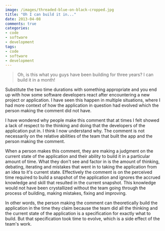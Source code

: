 ```yaml
---
image: /images/threaded-blue-on-black-cropped.jpg
title: "Oh I can build it in..."
date: 2013-04-08
comments: true
categories:
- code
- software
- development
tags:
- code
- software
- development
---
```

> Oh, is this what you guys have been building for three years? I can build it in a month!

Substitute the two time durations with something appropriate and you end up with how some software developers react after encountering a new project or application. I have seen this happen in multiple situations, where I had more context of how the application in question had evolved which the person making the comment did not have.

I have wondered why people make this comment that at times I felt showed a lack of respect to the thinking and doing that the developers of the application put in. I think I now understand why. The comment is not necessarily on the relative abilities of the team that built the app and the person making the comment.

When a person makes this comment, they are making a judgment on the current state of the application and their ability to build it in a particular amount of time. What they don't see and factor in is the amount of thinking, debating, iterating and mistakes that went in to taking the application from an idea to it's current state. Effectively the comment is on the perceived time required to build a snapshot of the application and ignores the accrued knowledge and skill that resulted in the current snapshot. This knowledge would not have been crystallized without the team going through the process of building, making mistakes, fixing and improving.

In other words, the person making the comment can theoretically build the application in the time they claim because the team did all the thinking and the current state of the application is a specification for exactly what to build. But that specification took time to evolve, which is a side effect of the team's work.

